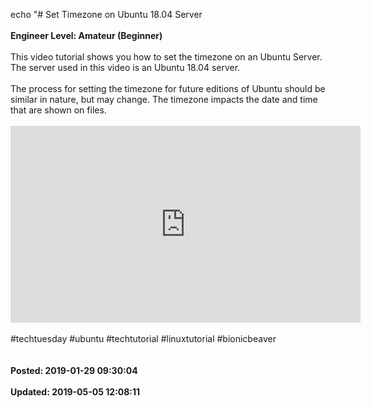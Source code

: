 echo "# Set Timezone on Ubuntu 18.04 Server<br /><br />**Engineer Level: Amateur (Beginner)**<br /><br />This video tutorial shows you how to set the timezone on an Ubuntu Server. The server used in this video is an Ubuntu 18.04 server.<br /><br />The process for setting the timezone for future editions of Ubuntu should be similar in nature, but may change. The timezone impacts the date and time that are shown on files.<br /><br /><iframe width="560" height="315" src="https://www.youtube.com/embed/ykGutLw9FRU" frameborder="0" allow="autoplay; encrypted-media" allowfullscreen></iframe><br /><br />#techtuesday #ubuntu #techtutorial #linuxtutorial #bionicbeaver<br /><br /><br />**Posted: 2019-01-29 09:30:04**<br /><br />**Updated: 2019-05-05 12:08:11**<br /><br />
